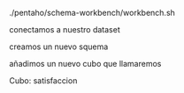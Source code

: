 
./pentaho/schema-workbench/workbench.sh

conectamos a nuestro dataset


creamos un nuevo squema

añadimos un nuevo cubo que llamaremos

Cubo: satisfaccion

